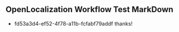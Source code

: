 ## OpenLocalization Workflow Test MarkDown
* fd53a3d4-ef52-4f78-a11b-fcfabf79addf thanks!

<!--HONumber=Aug16_HO1-->


